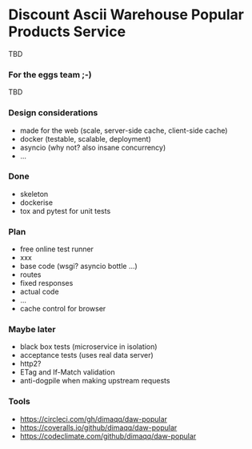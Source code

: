 # Discount Ascii Warehouse Popular Products Service
TBD
### For the eggs team ;-)
TBD

### Design considerations
* made for the web (scale, server-side cache, client-side cache)
* docker (testable, scalable, deployment)
* asyncio (why not? also insane concurrency)
* ...

### Done
* skeleton
* dockerise
* tox and pytest for unit tests

### Plan
* free online test runner
* xxx
* base code (wsgi? asyncio bottle ...)
* routes
* fixed responses
* actual code
* ...
* cache control for browser

### Maybe later
* black box tests (microservice in isolation)
* acceptance tests (uses real data server)
* http2?
* ETag and If-Match validation
* anti-dogpile when making upstream requests

### Tools
* https://circleci.com/gh/dimaqq/daw-popular
* https://coveralls.io/github/dimaqq/daw-popular
* https://codeclimate.com/github/dimaqq/daw-popular
